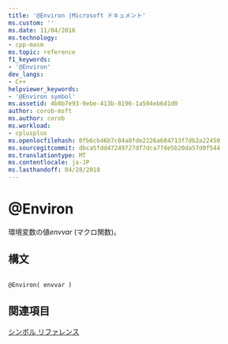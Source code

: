 ```yaml
---
title: '@Environ |Microsoft ドキュメント'
ms.custom: ''
ms.date: 11/04/2016
ms.technology:
- cpp-masm
ms.topic: reference
f1_keywords:
- '@Environ'
dev_langs:
- C++
helpviewer_keywords:
- '@Environ symbol'
ms.assetid: 4b0b7e93-9ebe-413b-8196-1a504eb6d1d0
author: corob-msft
ms.author: corob
ms.workload:
- cplusplus
ms.openlocfilehash: 0fb6cb46b7c84a8fde2226a684713f7db2a22450
ms.sourcegitcommit: dbca5fdd47249727df7dca77de5b20da57d0f544
ms.translationtype: MT
ms.contentlocale: ja-JP
ms.lasthandoff: 04/28/2018
---
```

# <a name="environ"></a>@Environ
環境変数の値*envvar* (マクロ関数)。  
  
## <a name="syntax"></a>構文  
  
```  
  
@Environ( envvar )  
```  
  
## <a name="see-also"></a>関連項目  
 [シンボル リファレンス](../../assembler/masm/symbols-reference.md)